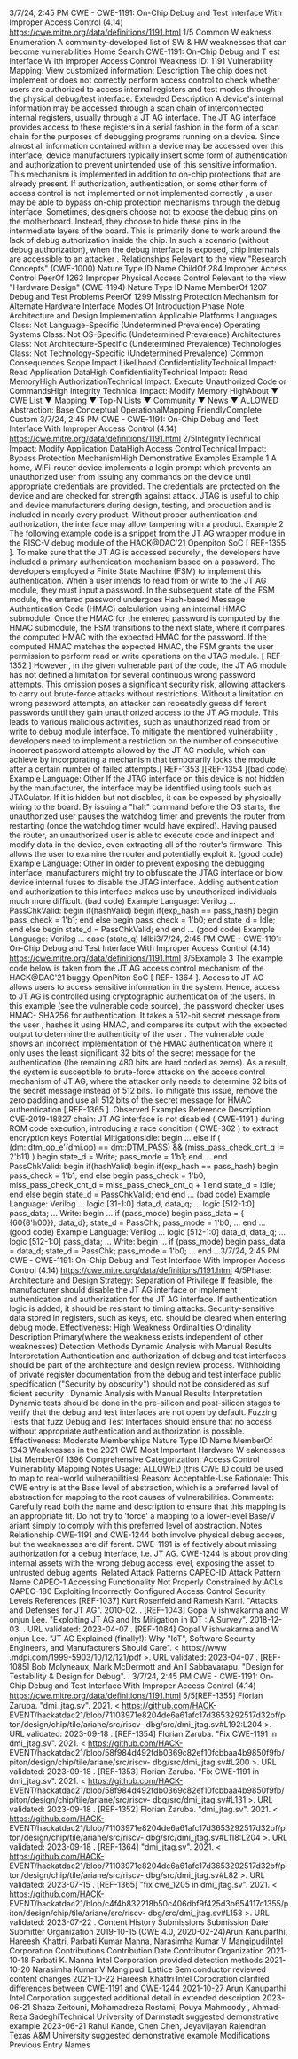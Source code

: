 3/7/24, 2:45 PM CWE - CWE-1191: On-Chip Debug and Test Interface With Improper Access Control (4.14)
https://cwe.mitre.org/data/deﬁnitions/1191.html 1/5
Common W eakness Enumeration
A community-developed list of SW & HW weaknesses that can become
vulnerabilities
Home Search
CWE-1191: On-Chip Debug and T est Interface W ith Improper Access Control
Weakness ID: 1191
Vulnerability Mapping: 
View customized information:
 Description
The chip does not implement or does not correctly perform access control to check whether users are authorized to access internal
registers and test modes through the physical debug/test interface.
 Extended Description
A device's internal information may be accessed through a scan chain of interconnected internal registers, usually through a JT AG
interface. The JT AG interface provides access to these registers in a serial fashion in the form of a scan chain for the purposes of
debugging programs running on a device. Since almost all information contained within a device may be accessed over this interface,
device manufacturers typically insert some form of authentication and authorization to prevent unintended use of this sensitive
information. This mechanism is implemented in addition to on-chip protections that are already present.
If authorization, authentication, or some other form of access control is not implemented or not implemented correctly , a user may be
able to bypass on-chip protection mechanisms through the debug interface.
Sometimes, designers choose not to expose the debug pins on the motherboard. Instead, they choose to hide these pins in the
intermediate layers of the board. This is primarily done to work around the lack of debug authorization inside the chip. In such a
scenario (without debug authorization), when the debug interface is exposed, chip internals are accessible to an attacker .
 Relationships
 Relevant to the view "Research Concepts" (CWE-1000)
Nature Type ID Name
ChildOf 284 Improper Access Control
PeerOf 1263 Improper Physical Access Control
 Relevant to the view "Hardware Design" (CWE-1194)
Nature Type ID Name
MemberOf 1207 Debug and Test Problems
PeerOf 1299 Missing Protection Mechanism for Alternate Hardware Interface
 Modes Of Introduction
Phase Note
Architecture and Design
Implementation
 Applicable Platforms
Languages
Class: Not Language-Specific (Undetermined Prevalence)
Operating Systems
Class: Not OS-Specific (Undetermined Prevalence)
Architectures
Class: Not Architecture-Specific (Undetermined Prevalence)
Technologies
Class: Not Technology-Specific (Undetermined Prevalence)
 Common Consequences
Scope Impact Likelihood
ConfidentialityTechnical Impact: Read Application DataHigh
ConfidentialityTechnical Impact: Read MemoryHigh
AuthorizationTechnical Impact: Execute Unauthorized Code or CommandsHigh
Integrity Technical Impact: Modify Memory HighAbout ▼ CWE List ▼ Mapping ▼ Top-N Lists ▼ Community ▼ News ▼
ALLOWED
Abstraction: Base
Conceptual OperationalMapping
FriendlyComplete Custom
3/7/24, 2:45 PM CWE - CWE-1191: On-Chip Debug and Test Interface With Improper Access Control (4.14)
https://cwe.mitre.org/data/deﬁnitions/1191.html 2/5IntegrityTechnical Impact: Modify Application DataHigh
Access ControlTechnical Impact: Bypass Protection MechanismHigh
 Demonstrative Examples
Example 1
A home, WiFi-router device implements a login prompt which prevents an unauthorized user from issuing any commands on the
device until appropriate credentials are provided. The credentials are protected on the device and are checked for strength against
attack.
JTAG is useful to chip and device manufacturers during design, testing, and production and is included in nearly every product.
Without proper authentication and authorization, the interface may allow tampering with a product.
Example 2
The following example code is a snippet from the JT AG wrapper module in the RISC-V debug module of the HACK@DAC'21
Openpiton SoC [ REF-1355 ]. To make sure that the JT AG is accessed securely , the developers have included a primary authentication
mechanism based on a password.
The developers employed a Finite State Machine (FSM) to implement this authentication. When a user intends to read from or write to
the JT AG module, they must input a password.
In the subsequent state of the FSM module, the entered password undergoes Hash-based Message Authentication Code (HMAC)
calculation using an internal HMAC submodule. Once the HMAC for the entered password is computed by the HMAC submodule, the
FSM transitions to the next state, where it compares the computed HMAC with the expected HMAC for the password.
If the computed HMAC matches the expected HMAC, the FSM grants the user permission to perform read or write operations on the
JTAG module. [ REF-1352 ]
However , in the given vulnerable part of the code, the JT AG module has not defined a limitation for several continuous wrong
password attempts. This omission poses a significant security risk, allowing attackers to carry out brute-force attacks without
restrictions.
Without a limitation on wrong password attempts, an attacker can repeatedly guess dif ferent passwords until they gain unauthorized
access to the JT AG module. This leads to various malicious activities, such as unauthorized read from or write to debug module
interface.
To mitigate the mentioned vulnerability , developers need to implement a restriction on the number of consecutive incorrect password
attempts allowed by the JT AG module, which can achieve by incorporating a mechanism that temporarily locks the module after a
certain number of failed attempts.[ REF-1353 ][REF-1354 ](bad code) Example Language: Other 
If the JTAG interface on this device is not hidden by the manufacturer, the interface may be identified using tools such as JTAGulator. If it
is hidden but not disabled, it can be exposed by physically wiring to the board.
By issuing a "halt" command before the OS starts, the unauthorized user pauses the watchdog timer and prevents the router from
restarting (once the watchdog timer would have expired). Having paused the router, an unauthorized user is able to execute code and
inspect and modify data in the device, even extracting all of the router's firmware. This allows the user to examine the router and
potentially exploit it.
(good code) Example Language: Other 
In order to prevent exposing the debugging interface, manufacturers might try to obfuscate the JTAG interface or blow device internal
fuses to disable the JTAG interface. Adding authentication and authorization to this interface makes use by unauthorized individuals much
more difficult.
(bad code) Example Language: Verilog 
...
PassChkValid: begin
if(hashValid) begin
if(exp\_hash == pass\_hash) begin
pass\_check = 1'b1;
end else begin
pass\_check = 1'b0;
end
state\_d = Idle;
end else begin
state\_d = PassChkValid;
end
end
...
(good code) Example Language: Verilog 
...
case (state\_q)
Idlbi3/7/24, 2:45 PM CWE - CWE-1191: On-Chip Debug and Test Interface With Improper Access Control (4.14)
https://cwe.mitre.org/data/deﬁnitions/1191.html 3/5Example 3
The example code below is taken from the JT AG access control mechanism of the HACK@DAC'21 buggy OpenPiton SoC [ REF-
1364 ]. Access to JT AG allows users to access sensitive information in the system. Hence, access to JT AG is controlled using
cryptographic authentication of the users. In this example (see the vulnerable code source), the password checker uses HMAC-
SHA256 for authentication. It takes a 512-bit secret message from the user , hashes it using HMAC, and compares its output with the
expected output to determine the authenticity of the user .
The vulnerable code shows an incorrect implementation of the HMAC authentication where it only uses the least significant 32 bits of
the secret message for the authentication (the remaining 480 bits are hard coded as zeros). As a result, the system is susceptible to
brute-force attacks on the access control mechanism of JT AG, where the attacker only needs to determine 32 bits of the secret
message instead of 512 bits.
To mitigate this issue, remove the zero padding and use all 512 bits of the secret message for HMAC authentication [ REF-1365 ].
 Observed Examples
Reference Description
CVE-2019-18827 chain: JT AG interface is not disabled ( CWE-1191 ) during ROM code execution, introducing a race
condition ( CWE-362 ) to extract encryption keys
 Potential MitigationsIdle: begin
...
else if ( (dm::dtm\_op\_e'(dmi.op) == dm::DTM\_PASS) && (miss\_pass\_check\_cnt\_q != 2'b11) )
begin
state\_d = Write;
pass\_mode = 1'b1;
end
...
end
...
PassChkValid: begin
if(hashValid) begin
if(exp\_hash == pass\_hash) begin
pass\_check = 1'b1;
end else begin
pass\_check = 1'b0;
miss\_pass\_check\_cnt\_d = miss\_pass\_check\_cnt\_q + 1
end
state\_d = Idle;
end else begin
state\_d = PassChkValid;
end
end
...
(bad code) Example Language: Verilog 
...
logic [31-1:0] data\_d, data\_q;
...
logic [512-1:0] pass\_data;
...
Write: begin
...
if (pass\_mode) begin
pass\_data = { {60{8'h00}}, data\_d};
state\_d = PassChk;
pass\_mode = 1'b0;
...
end
...
(good code) Example Language: Verilog 
...
logic [512-1:0] data\_d, data\_q;
...
logic [512-1:0] pass\_data;
...
Write: begin
...
if (pass\_mode) begin
pass\_data = data\_d;
state\_d = PassChk;
pass\_mode = 1'b0;
...
end
...3/7/24, 2:45 PM CWE - CWE-1191: On-Chip Debug and Test Interface With Improper Access Control (4.14)
https://cwe.mitre.org/data/deﬁnitions/1191.html 4/5Phase: Architecture and Design
Strategy: Separation of Privilege
If feasible, the manufacturer should disable the JT AG interface or implement authentication and authorization for the JT AG
interface. If authentication logic is added, it should be resistant to timing attacks. Security-sensitive data stored in registers, such
as keys, etc. should be cleared when entering debug mode.
Effectiveness: High
 Weakness Ordinalities
Ordinality Description
Primary(where the weakness exists independent of other weaknesses)
 Detection Methods
Dynamic Analysis with Manual Results Interpretation
Authentication and authorization of debug and test interfaces should be part of the architecture and design review process.
Withholding of private register documentation from the debug and test interface public specification ("Security by obscurity")
should not be considered as suf ficient security .
Dynamic Analysis with Manual Results Interpretation
Dynamic tests should be done in the pre-silicon and post-silicon stages to verify that the debug and test interfaces are not open
by default.
Fuzzing
Tests that fuzz Debug and Test Interfaces should ensure that no access without appropriate authentication and authorization is
possible.
Effectiveness: Moderate
 Memberships
Nature Type ID Name
MemberOf 1343 Weaknesses in the 2021 CWE Most Important Hardware W eaknesses List
MemberOf 1396 Comprehensive Categorization: Access Control
 Vulnerability Mapping Notes
Usage: ALLOWED (this CWE ID could be used to map to real-world vulnerabilities)
Reason: Acceptable-Use
Rationale:
This CWE entry is at the Base level of abstraction, which is a preferred level of abstraction for mapping to the root causes of
vulnerabilities.
Comments:
Carefully read both the name and description to ensure that this mapping is an appropriate fit. Do not try to 'force' a mapping to a
lower-level Base/V ariant simply to comply with this preferred level of abstraction.
 Notes
Relationship
CWE-1191 and CWE-1244 both involve physical debug access, but the weaknesses are dif ferent. CWE-1191 is ef fectively about
missing authorization for a debug interface, i.e. JT AG. CWE-1244 is about providing internal assets with the wrong debug access
level, exposing the asset to untrusted debug agents.
 Related Attack Patterns
CAPEC-ID Attack Pattern Name
CAPEC-1 Accessing Functionality Not Properly Constrained by ACLs
CAPEC-180 Exploiting Incorrectly Configured Access Control Security Levels
 References
[REF-1037] Kurt Rosenfeld and Ramesh Karri. "Attacks and Defenses for JT AG". 2010-02.
.
[REF-1043] Gopal V ishwakarma and W onjun Lee. "Exploiting JT AG and Its Mitigation in IOT : A Survey". 2018-12-03.
. URL validated: 2023-04-07 .
[REF-1084] Gopal V ishwakarma and W onjun Lee. "JT AG Explained (finally!): Why "IoT", Software Security Engineers, and
Manufacturers Should Care". < https://www .mdpi.com/1999-5903/10/12/121/pdf >. URL validated: 2023-04-07 .
[REF-1085] Bob Molyneaux, Mark McDermott and Anil Sabbavarapu. "Design for Testability & Design for Debug".
.
3/7/24, 2:45 PM CWE - CWE-1191: On-Chip Debug and Test Interface With Improper Access Control (4.14)
https://cwe.mitre.org/data/deﬁnitions/1191.html 5/5[REF-1355] Florian Zaruba. "dmi\_jtag.sv". 2021. < https://github.com/HACK-
EVENT/hackatdac21/blob/71103971e8204de6a61afc17d3653292517d32bf/piton/design/chip/tile/ariane/src/riscv-
dbg/src/dmi\_jtag.sv#L192:L204 >. URL validated: 2023-09-18 .
[REF-1354] Florian Zaruba. "Fix CWE-1191 in dmi\_jtag.sv". 2021. < https://github.com/HACK-
EVENT/hackatdac21/blob/58f984d492fdb0369c82ef10fcbbaa4b9850f9fb/piton/design/chip/tile/ariane/src/riscv-
dbg/src/dmi\_jtag.sv#L200 >. URL validated: 2023-09-18 .
[REF-1353] Florian Zaruba. "Fix CWE-1191 in dmi\_jtag.sv". 2021. < https://github.com/HACK-
EVENT/hackatdac21/blob/58f984d492fdb0369c82ef10fcbbaa4b9850f9fb/piton/design/chip/tile/ariane/src/riscv-
dbg/src/dmi\_jtag.sv#L131 >. URL validated: 2023-09-18 .
[REF-1352] Florian Zaruba. "dmi\_jtag.sv". 2021. < https://github.com/HACK-
EVENT/hackatdac21/blob/71103971e8204de6a61afc17d3653292517d32bf/piton/design/chip/tile/ariane/src/riscv-
dbg/src/dmi\_jtag.sv#L118:L204 >. URL validated: 2023-09-18 .
[REF-1364] "dmi\_jtag.sv". 2021. < https://github.com/HACK-
EVENT/hackatdac21/blob/71103971e8204de6a61afc17d3653292517d32bf/piton/design/chip/tile/ariane/src/riscv-
dbg/src/dmi\_jtag.sv#L82 >. URL validated: 2023-07-15 .
[REF-1365] "fix cwe\_1205 in dmi\_jtag.sv". 2021. < https://github.com/HACK-
EVENT/hackatdac21/blob/c4f4b832218b50c406dbf9f425d3b654117c1355/piton/design/chip/tile/ariane/src/riscv-
dbg/src/dmi\_jtag.sv#L158 >. URL validated: 2023-07-22 .
 Content History
 Submissions
Submission Date Submitter Organization
2019-10-15
(CWE 4.0, 2020-02-24)Arun Kanuparthi, Hareesh Khattri, Parbati Kumar Manna, Narasimha
Kumar V MangipudiIntel Corporation
 Contributions
Contribution Date Contributor Organization
2021-10-18 Parbati K. Manna Intel Corporation
provided detection methods
2021-10-20 Narasimha Kumar V Mangipudi Lattice Semiconductor
reviewed content changes
2021-10-22 Hareesh Khattri Intel Corporation
clarified differences between CWE-1191 and CWE-1244
2021-10-27 Arun Kanuparthi Intel Corporation
suggested additional detail in extended description
2023-06-21 Shaza Zeitouni, Mohamadreza Rostami, Pouya Mahmoody , Ahmad-
Reza SadeghiTechnical University of
Darmstadt
suggested demonstrative example
2023-06-21 Rahul Kande, Chen Chen, Jeyavijayan Rajendran Texas A&M University
suggested demonstrative example
 Modifications
 Previous Entry Names